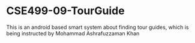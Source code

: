 # CSE499-09-TourGuide
This is an android based smart system about finding tour guides, which is being instructed by Mohammad Ashrafuzzaman Khan
